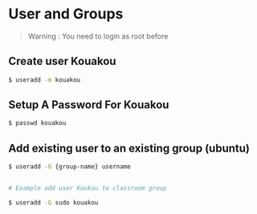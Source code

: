 # User and Groups

> Warning : You need to login as root before

## Create user Kouakou

```bash
$ useradd -m kouakou
```

## Setup A Password For Kouakou

```bash
$ passwd kouakou
```

## Add existing user to an existing group \(ubuntu\)

```bash
$ useradd -G {group-name} username


# Example add user Koukou to classroom group

$ useradd -G sudo kouakou
```

